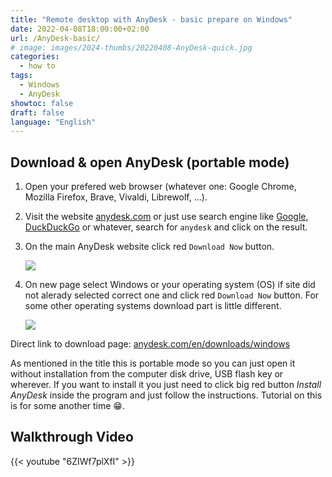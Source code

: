 ```yaml
---
title: "Remote desktop with AnyDesk - basic prepare on Windows"
date: 2022-04-08T18:00:00+02:00
url: /AnyDesk-basic/
# image: images/2024-thumbs/20220408-AnyDesk-quick.jpg
categories: 
  - how to
tags: 
  - Windows
  - AnyDesk
showtoc: false
draft: false
language: "English"
---
```


## Download & open AnyDesk (portable mode)

1. Open your prefered web browser (whatever one: Google Chrome, Mozilla Firefox, Brave, Vivaldi, Librewolf, ...).
2. Visit the website [anydesk.com](https://anydesk.com/ "Click/tap to visit AnyDesk website!") or just use search engine like [Google](https://www.google.com/ "Click/tap to visit Google website!"), [DuckDuckGo](https://duckduckgo.com/ "Click/tap to visit DuckDuckGo website!") or whatever, search for `anydesk` and click on the result. 
3. On the main AnyDesk website click red `Download Now` button.
   
   ![](/images/AnyDesk/AnyDesk_dl_page_button_dl_now.jpeg)

4. On new page select Windows or your operating system (OS) if site did not alerady selected correct one and click red `Download Now` button. For some other operating systems download part is little different.
   
   ![](/images/AnyDesk/AnyDesk_Win_dl_now.jpeg)
   
Direct link to download page: [anydesk.com/en/downloads/windows](https://anydesk.com/en/downloads/windows "Click/tap to visit AnyDesk download website!")

As mentioned in the title this is portable mode so you can just open it without installation from the computer disk drive, USB flash key or wherever. If you want to install it you just need to click big red button *Install AnyDesk* inside the program and just follow the instructions. Tutorial on this is for some another time 😁.

## Walkthrough Video

{{< youtube "6ZIWf7plXfI" >}}